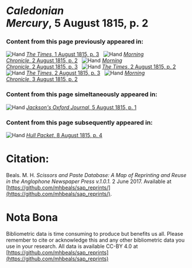 # *Caledonian Mercury*, 5 August 1815, p. 2  
  
### Content from this page previously appeared in:  
![Hand](http://scissorsandpaste.net/wp-content/uploads/2017/06/smallhandpointer.png) [*The Times*, 1 August 1815, p. 3](https://mhbeals.github.io/sap_html/The-Times/The-Times-1-August-1815-p-3)  
![Hand](http://scissorsandpaste.net/wp-content/uploads/2017/06/smallhandpointer.png) [*Morning Chronicle*, 2 August 1815, p. 2](https://mhbeals.github.io/sap_html/Morning-Chronicle/Morning-Chronicle-2-August-1815-p-2)  
![Hand](http://scissorsandpaste.net/wp-content/uploads/2017/06/smallhandpointer.png) [*Morning Chronicle*, 2 August 1815, p. 3](https://mhbeals.github.io/sap_html/Morning-Chronicle/Morning-Chronicle-2-August-1815-p-3)  
![Hand](http://scissorsandpaste.net/wp-content/uploads/2017/06/smallhandpointer.png) [*The Times*, 2 August 1815, p. 2](https://mhbeals.github.io/sap_html/The-Times/The-Times-2-August-1815-p-2)  
![Hand](http://scissorsandpaste.net/wp-content/uploads/2017/06/smallhandpointer.png) [*The Times*, 2 August 1815, p. 3](https://mhbeals.github.io/sap_html/The-Times/The-Times-2-August-1815-p-3)  
![Hand](http://scissorsandpaste.net/wp-content/uploads/2017/06/smallhandpointer.png) [*Morning Chronicle*, 3 August 1815, p. 2](https://mhbeals.github.io/sap_html/Morning-Chronicle/Morning-Chronicle-3-August-1815-p-2)  
  
### Content from this page simeltaneously appeared in:  
![Hand](http://scissorsandpaste.net/wp-content/uploads/2017/06/smallhandpointer.png) [*Jackson's Oxford Journal*, 5 August 1815, p. 1](https://mhbeals.github.io/sap_html/Jackson's-Oxford-Journal/Jackson's-Oxford-Journal-5-August-1815-p-1)  
  
### Content from this page subsequently appeared in:  
![Hand](http://scissorsandpaste.net/wp-content/uploads/2017/06/smallhandpointer.png) [*Hull Packet*, 8 August 1815, p. 4](https://mhbeals.github.io/sap_html/Hull-Packet/Hull-Packet-8-August-1815-p-4)  


# Citation: 

Beals. M. H. *Scissors and Paste Database: A Map of Reprinting and Reuse in the Anglophone Newspaper Press v.1.0.1.* 2 June 2017. Available at [https://github.com/mhbeals/sap_reprints/](https://github.com/mhbeals/sap_reprints/). 

# Nota Bona

Bibliometric data is time consuming to produce but benefits us all. Please remember to cite or acknowledge this and any other bibliometric data you use in your research. All data is available CC-BY 4.0 at [https://github.com/mhbeals/sap_reprints](https://github.com/mhbeals/sap_reprints)